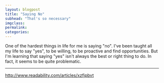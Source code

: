```yaml
---
layout: blogpost
title: "Saying No"
subhead: "That's so necessary"
imgclass:
permalink:
categories:
---
```


One of the hardest things in life for me is saying "no". I've been taught all my life to say "yes", to be willing, to be proactive and find opportunities. But I'm learning that saying "yes" isn't always the best or right thing to do. In fact, it seems to be quite problematic.

-------
http://www.readability.com/articles/xzfjpbvt